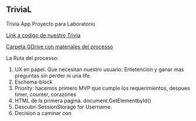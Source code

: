 TriviaL
-------

Trivia App Proyecto para Laboratorio

[Link a codigo de nuestro Trivia](https://replit.com/join/ufmxrsuk-hyperlara)

[Carpeta GDrive con materiales del processo](https://replit.com/join/ufmxrsuk-hyperlara)

La Ruta del processo:

1. UX en papel. Que necesitan nuestro usuario: Entetencion y ganar mas preguntas sin perder ni una life.
2. Eschema-block
3. Priority: hacemos primero MVP que cumple los requerimientos, despues timer, counter, corazones
4. HTML de la primera pagina. document.GetElementbyId()
5. Descubri SessionStorage for Username.
6. Decision a caminar con <script> a dentro de html. 
7. Couch seccion. Entendi que no cumplimos con "practica buena". Repetimos su mismo codigo, multiplicamos monton de HTML y no podemos a volver el codigo en separado js file.
8. Valley of despair.
9. Almuerzo.
11. Volver al inicio y hacer script.js donde pone funcion que hace proceso muy simple para todos botones (corecto y incorecto). Timer. Counter.
12. Multiplicar solucion a preguntas en topicos.
13. CSS. Classes, Botones, Change Style.

Resumen
-------

Que cumpliste

- [x] Codigo de "practica bueno"
- [x] MVP levemente parecido a UX
- [x] Descubriendo JS (variables, funciones), DOM (GetElementById, EventListener), HTML, CSS
- [ ] Contador de atras con corazones
- [ ] Listen "Daft Punk - Harder, Better, Faster, Stronger" 100 veses

